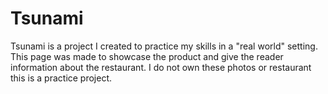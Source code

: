 # Tsunami 
Tsunami is a project I created to practice my skills in a "real world" setting. This page was made to showcase the product and give the reader information about the restaurant. I do not own these photos or restaurant this is a practice project.

